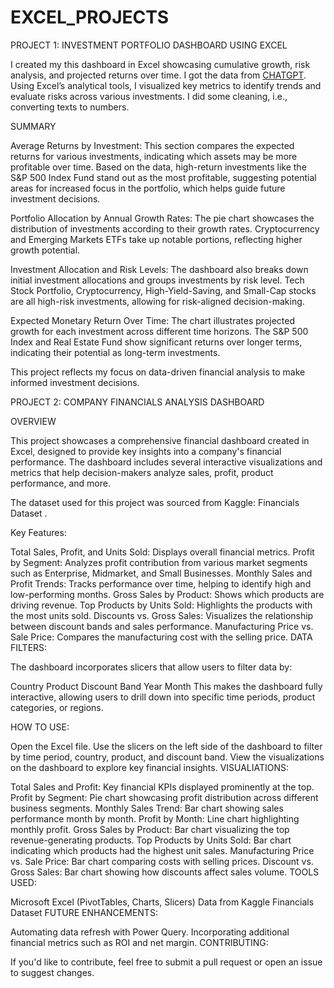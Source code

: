 # EXCEL_PROJECTS

PROJECT 1: INVESTMENT PORTFOLIO DASHBOARD USING EXCEL

I created my this dashboard in Excel showcasing cumulative growth, risk analysis, and projected returns over time. I got the data from [CHATGPT](https://1drv.ms/x/c/a153e5ee08670d95/ER331l1FFCBBkd6_2R5g5vcBxhkxTH05D2xct63rI0Ev7Q).  Using Excel’s analytical tools, I visualized key metrics to identify trends and evaluate risks across various investments. I did some cleaning, i.e., converting texts to numbers. 

SUMMARY

Average Returns by Investment: This section compares the expected returns for various investments, indicating which assets may be more profitable over time. Based on the data, high-return investments like the S&P 500 Index Fund stand out as the most profitable, suggesting potential areas for increased focus in the portfolio, which helps guide future investment decisions.

Portfolio Allocation by Annual Growth Rates: The pie chart showcases the distribution of investments according to their growth rates. Cryptocurrency and Emerging Markets ETFs take up notable portions, reflecting higher growth potential.

Investment Allocation and Risk Levels: The dashboard also breaks down initial investment allocations and groups investments by risk level. Tech Stock Portfolio, Cryptocurrency, High-Yield-Saving, and Small-Cap stocks are all high-risk investments, allowing for risk-aligned decision-making.

Expected Monetary Return Over Time: The chart illustrates projected growth for each investment across different time horizons. The S&P 500 Index and Real Estate Fund show significant returns over longer terms, indicating their potential as long-term investments.

This project reflects my focus on data-driven financial analysis to make informed investment decisions.


PROJECT 2: COMPANY FINANCIALS ANALYSIS DASHBOARD

OVERVIEW

This project showcases a comprehensive financial dashboard created in Excel, designed to provide key insights into a company's financial performance. The dashboard includes several interactive visualizations and metrics that help decision-makers analyze sales, profit, product performance, and more.

The dataset used for this project was sourced from Kaggle: Financials Dataset .

Key Features:

Total Sales, Profit, and Units Sold: Displays overall financial metrics.
Profit by Segment: Analyzes profit contribution from various market segments such as Enterprise, Midmarket, and Small Businesses.
Monthly Sales and Profit Trends: Tracks performance over time, helping to identify high and low-performing months.
Gross Sales by Product: Shows which products are driving revenue.
Top Products by Units Sold: Highlights the products with the most units sold.
Discounts vs. Gross Sales: Visualizes the relationship between discount bands and sales performance.
Manufacturing Price vs. Sale Price: Compares the manufacturing cost with the selling price.
DATA FILTERS:

The dashboard incorporates slicers that allow users to filter data by:

Country
Product
Discount Band
Year
Month
This makes the dashboard fully interactive, allowing users to drill down into specific time periods, product categories, or regions.

HOW TO USE:

Open the Excel file.
Use the slicers on the left side of the dashboard to filter by time period, country, product, and discount band.
View the visualizations on the dashboard to explore key financial insights.
VISUALIATIONS:

Total Sales and Profit: Key financial KPIs displayed prominently at the top.
Profit by Segment: Pie chart showcasing profit distribution across different business segments.
Monthly Sales Trend: Bar chart showing sales performance month by month.
Profit by Month: Line chart highlighting monthly profit.
Gross Sales by Product: Bar chart visualizing the top revenue-generating products.
Top Products by Units Sold: Bar chart indicating which products had the highest unit sales.
Manufacturing Price vs. Sale Price: Bar chart comparing costs with selling prices.
Discount vs. Gross Sales: Bar chart showing how discounts affect sales volume.
TOOLS USED:

Microsoft Excel (PivotTables, Charts, Slicers)
Data from Kaggle Financials Dataset
FUTURE ENHANCEMENTS:

Automating data refresh with Power Query.
Incorporating additional financial metrics such as ROI and net margin.
CONTRIBUTING:

If you'd like to contribute, feel free to submit a pull request or open an issue to suggest changes.
